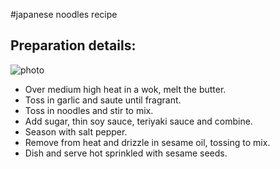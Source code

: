 #japanese noodles recipe
## Preparation details:
![photo](/home/venkatesh/Downloads/japanese.jpg)
- Over medium high heat in a wok, melt the butter.
- Toss in garlic and saute until fragrant.
- Toss in noodles and stir to mix.
- Add sugar, thin soy sauce, teriyaki sauce and combine.
- Season with salt pepper.
- Remove from heat and drizzle in sesame oil, tossing to mix.
- Dish and serve hot sprinkled with sesame seeds.

